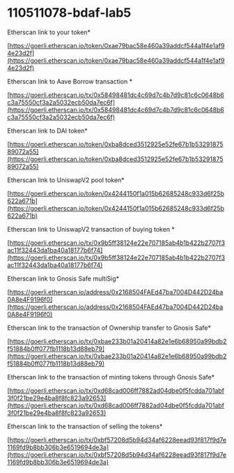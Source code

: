 # 110511078-bdaf-lab5




Etherscan link to your token*

[https://goerli.etherscan.io/token/0xae79bac58e460a39addcf544a1f4e1af94e23d2f](https://goerli.etherscan.io/token/0xae79bac58e460a39addcf544a1f4e1af94e23d2f)

Etherscan link to Aave Borrow transaction *

[https://goerli.etherscan.io/tx/0x58498481dc4c69d7c4b7d9c81c6c0648b6c3a75550cf3a2a5032ecb50da7ec6f](https://goerli.etherscan.io/tx/0x58498481dc4c69d7c4b7d9c81c6c0648b6c3a75550cf3a2a5032ecb50da7ec6f)

Etherscan link to DAI token*

[https://goerli.etherscan.io/token/0xba8dced3512925e52fe67b1b5329187589072a55](https://goerli.etherscan.io/token/0xba8dced3512925e52fe67b1b5329187589072a55)

Etherscan link to UniswapV2 pool token*

[https://goerli.etherscan.io/token/0x4244150f1a015b62685248c933d6f25b622a671b](https://goerli.etherscan.io/token/0x4244150f1a015b62685248c933d6f25b622a671b)

Etherscan link to UniswapV2 transaction of buying token *

[https://goerli.etherscan.io/tx/0x9b5ff38124e22e707185ab4b1b422b2707f3ac11f32443da1ba40a18177b6f74](https://goerli.etherscan.io/tx/0x9b5ff38124e22e707185ab4b1b422b2707f3ac11f32443da1ba40a18177b6f74)

Etherscan link to Gnosis Safe multiSig*

[https://goerli.etherscan.io/address/0x2168504FAEd47ba7004D442D24ba0A8e4F9196f0](https://goerli.etherscan.io/address/0x2168504FAEd47ba7004D442D24ba0A8e4F9196f0)

Etherscan link to the transaction of Ownership transfer to Gnosis Safe*

[https://goerli.etherscan.io/tx/0xbae233b01a20414a82e1e6b68950a99bdb2f51884b0ff077fb1118b13d88eb79](https://goerli.etherscan.io/tx/0xbae233b01a20414a82e1e6b68950a99bdb2f51884b0ff077fb1118b13d88eb79)

Etherscan link to the transaction of minting tokens through Gnosis Safe*

[https://goerli.etherscan.io/tx/0xd68cad006ff7882ad04dbe0f5fcdda701abf3f0f21be29e4ba8f8fc823a92653](https://goerli.etherscan.io/tx/0xd68cad006ff7882ad04dbe0f5fcdda701abf3f0f21be29e4ba8f8fc823a92653)

Etherscan link to the transaction of selling the tokens*

[https://goerli.etherscan.io/tx/0xbf57208d5b94d34af6228eead93f817f9d7e1169fd9b8bb306b3e6519694de3a](https://goerli.etherscan.io/tx/0xbf57208d5b94d34af6228eead93f817f9d7e1169fd9b8bb306b3e6519694de3a)
